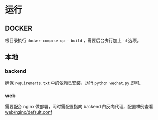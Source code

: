 # 运行
## DOCKER
根目录执行 `docker-compose up --build` ，需要后台执行加上 `-d` 选项。

## 本地
### backend
确保 `requirements.txt` 中的依赖已安装，运行 `python wechat.py` 即可。

### web
需要配合 nginx 做部署，同时需配置指向 backend 的反向代理，配置样例查看 [web/nginx/default.conf](web/nginx/default.conf)
